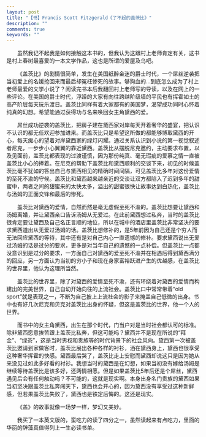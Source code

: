 ```yaml
---
layout: post
title: "【书】Francis Scott Fitzgerald《了不起的盖茨比》"
description: ""
comments: true
keywords: ""
---
```


&emsp;&emsp;虽然我记不起我是如何接触这本书的，但我认为这跟村上老师肯定有关，这书是村上春树最喜爱的一本文学作品，这也是所谓的爱屋及乌吧。

&emsp;&emsp;《盖茨比》的剧情很简单，发生在美国纸醉金迷的爵士时代，一个屌丝逆袭把当初爱上的名媛抢回来而最后却冤枉惨死的故事。够狗血的...到底怎么成为了村上老师最爱的文学小说了？阅读完书本后我翻回村上老师写的导读，以及在网上的一些评论。在美国的爵士时代，浮躁的大家有向往跨越阶级墙的平民也有挥霍如土的高产阶层每天玩乐渡日。盖茨比同样有着大家都有的美国梦，渴望成功同时心怀着纯真的幻想。希望能通过获得功与名来唤回女主角黛西的爱。

&emsp;&emsp;屌丝成功逆袭的盖茨比，把房子建在黛西家对岸每天开着奢华的盛宴，把认识不认识的都无任欢迎参加进来。而盖茨比只是希望这所做的都能够博取黛西的开心，每天痴心的望着对岸黛西家的绿灯闪耀。通过关系认识到小说的第一视觉叙述者尼克，一步步小心翼翼的靠近黛西。盖茨比从摆脱尼克邀约，主动要求布置，以及见面前，盖茨比都表现的过渡谨慎，因为那份纯真、毫无瑕疵的爱慕之情一直被盖茨比小心的捧着。在尼克的帮助下盖茨比和黛西顺利的交谈下来，初见的时候盖茨比毫不犹如的答出自己与黛西相见的精确时间间隔，可见盖茨比多年对这份爱情的至死不渝的守候。盖茨比和黛西越来越亲近的交谈让双方都陷入了迟到多年的甜蜜中，两者之间的甜蜜来的太快太多，溢出的甜蜜很快让故事达到白热化，盖茨比与汤姆的正面交锋和最后的惨死。

&emsp;&emsp;盖茨比对黛西的爱情，自然而然是毫无虚假至死不渝的。盖茨比想要让黛西和汤姆离婚，并让黛西亲口告诉汤姆从无爱过。在此前黛西想过私奔，当时的盖茨比很肯定要让黛西及自己名正言顺的地位，所以在城中的酒店里盖茨比非常坚决的要求黛西道出从无爱过汤姆的话。盖茨比想修补的，是5年前因为自己还是个穷人而无法回应黛西的等待，其中还有是对自己内心一直遗憾的修补。要求黛西说出无爱过汤姆的话是过分的要求，更多是对当年自己的遗憾的一点补偿。但盖茨比一点都没意识到是过分的要求，一方面自己对黛西的爱至死不渝并在相遇后得到黛西满分的回应，另一方面认为当初的穷小子和现在身家富裕跃进产生的优越感，在盖茨比的世界里，他认为这理所当然。

&emsp;&emsp;盖茨比的世界里，除了对黛西的爱情至死不渝，还有环绕着对黛西的爱情而构建出的完美世界，自己自幼开始向往的上流社会。盖茨比口中常常带着“old sport”就是表现之一，不断为自己披上上流社会的影子来掩盖自己低微的出身。书中也有好几次尼克和贝克对盖茨比出身的怀疑，但这是盖茨比的世界，他一个人的世界。

&emsp;&emsp;而书中的女主角黛西，出生在那个时代，门当户对是当时社会都认可的标准。除非黛西愿意挨苦跟上盖茨比私奔，但这可能吗？黛西并不是现在所说的“拜金”、“绿茶”，这是当时男权和贵族等的时代背景下的社会风向。黛西第一次被盖茨比邀请到家做客时，盖茨比展出各种各样的衬衫，洒在黛西身上，黛西也很享受这种奢华挥霍的快感。黛西最后哭了，盖茨比走上安慰而黛西却说这只是因为她从来没见过如此多好看的衬衫。我想当时的黛西是在幻想，如果当初没有嫁给汤姆是继续等待盖茨比是该多好，还两情相愿。但是如果盖茨比5年后还是个屌丝，黛西遇见后会有任何触动吗？不可能的，这就是现实啊。本身出身名门贵族的黛西如果当初坚决跟盖茨比私奔闯天下，黛西也会开心的，因为黛西没有享受过这种新鲜感，但若果盖茨比失败了，黛西也是铁定后悔的。这还是现实。

&emsp;&emsp;《盖》的故事就像一场梦一样，梦幻又美妙。

&emsp;&emsp;我买了一本英文版的，蛮吃力的读了四分之一，虽然读起来有点吃力，里面的华丽的辞藻真值得列上一生必读书单。
